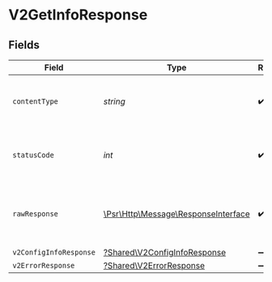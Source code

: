 # V2GetInfoResponse


## Fields

| Field                                                                                                        | Type                                                                                                         | Required                                                                                                     | Description                                                                                                  |
| ------------------------------------------------------------------------------------------------------------ | ------------------------------------------------------------------------------------------------------------ | ------------------------------------------------------------------------------------------------------------ | ------------------------------------------------------------------------------------------------------------ |
| `contentType`                                                                                                | *string*                                                                                                     | :heavy_check_mark:                                                                                           | HTTP response content type for this operation                                                                |
| `statusCode`                                                                                                 | *int*                                                                                                        | :heavy_check_mark:                                                                                           | HTTP response status code for this operation                                                                 |
| `rawResponse`                                                                                                | [\Psr\Http\Message\ResponseInterface](https://www.php-fig.org/psr/psr-7/#33-psrhttpmessageresponseinterface) | :heavy_check_mark:                                                                                           | Raw HTTP response; suitable for custom response parsing                                                      |
| `v2ConfigInfoResponse`                                                                                       | [?Shared\V2ConfigInfoResponse](../../Models/Shared/V2ConfigInfoResponse.md)                                  | :heavy_minus_sign:                                                                                           | OK                                                                                                           |
| `v2ErrorResponse`                                                                                            | [?Shared\V2ErrorResponse](../../Models/Shared/V2ErrorResponse.md)                                            | :heavy_minus_sign:                                                                                           | Error                                                                                                        |